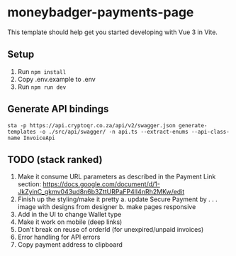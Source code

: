 # moneybadger-payments-page

This template should help get you started developing with Vue 3 in Vite.

## Setup

1. Run `npm install`
2. Copy .env.example to .env
3. Run `npm run dev`

## Generate API bindings

`sta -p https://api.cryptoqr.co.za/api/v2/swagger.json generate-templates -o ./src/api/swagger/ -n api.ts --extract-enums --api-class-name InvoiceApi`

## TODO (stack ranked)

1. Make it consume URL parameters as described in the Payment Link section: https://docs.google.com/document/d/1-JkZyinC_gkmv043ud8n6b3ZttURPaFP4lI4nRh2MKw/edit
2. Finish up the styling/make it pretty
    a. update Secure Payment by . . . image with designs from designer
    b. make pages responsive
3. Add in the UI to change Wallet type
4. Make it work on mobile (deep links)
5. Don't break on reuse of orderId (for unexpired/unpaid invoices)
6. Error handling for API errors
7. Copy payment address to clipboard
